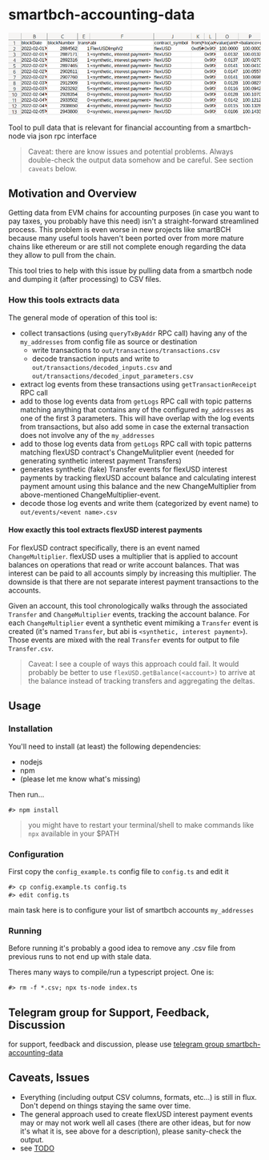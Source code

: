 # smartbch-accounting-data

![output teaser](doc/output_teaser.png)

Tool to pull data that is relevant for financial accounting from a smartbch-node via json rpc interface

> Caveat: there are know issues and potential problems. Always double-check the output data somehow and be careful. See section `caveats` below.

## Motivation and Overview

Getting data from EVM chains for accounting purposes (in case you want to pay taxes, you probably have this need) isn't a straight-forward streamlined process. This problem is even worse in new projects like smartBCH because many useful tools haven't been ported over from more mature chains like ethereum or are still not complete enough regarding the data they allow to pull from the chain. 

This tool tries to help with this issue by pulling data from a smartbch node and dumping it (after processing) to CSV files.

### How this tools extracts data

The general mode of operation of this tool is:

 * collect transactions (using `queryTxByAddr` RPC call) having any of the `my_addresses` from config file as source or destination
   * write transactions to `out/transactions/transactions.csv`
   * decode transaction inputs and write to `out/transactions/decoded_inputs.csv` and `out/transactions/decoded_input_parameters.csv`
 * extract log events from these transactions using `getTransactionReceipt` RPC call
 * add to those log events data from `getLogs` RPC call with topic patterns matching anything that contains any of the configured `my_addresses` as one of the first 3 parameters. This will have overlap with the log events from transactions, but also add some in case the external transaction does not involve any of the `my_addresses`
 * add to those log events data from `getLogs` RPC call with topic patterns matching flexUSD contract's ChangeMulitplier event (needed for generating synthetic interest payment Transfers)
 * generates synthetic (fake) Transfer events for flexUSD interest payments by tracking flexUSD account balance and calculating interest payment amount using this balance and the new ChangeMultiplier from above-mentioned ChangeMultiplier-event. 
 * decode those log events and write them (categorized by event name) to `out/events/<event name>.csv`

#### How exactly this tool extracts flexUSD interest payments

For flexUSD contract specifically, there is an event named `ChangeMultiplier`. flexUSD uses a multiplier that is applied to account balances on operations that read or write account balances. That was interest can be paid to all accounts simply by increasing this multiplier. The downside is that there are not separate interest payment transactions to the accounts.

Given an account, this tool chronologically walks through the associated `Transfer` and `ChangeMultiplier` events, tracking the account balance. For each `ChangeMultiplier` event a synthetic event mimiking a `Transfer` event is created (it's named `Transfer`, but abi is `<synthetic, interest payment>`). Those events are mixed with the real `Transfer` events for output to file `Transfer.csv`.

> Caveat: I see a couple of ways this approach could fail. It would probably be better to use `flexUSD.getBalance(<account>)` to arrive at the balance instead of tracking transfers and aggregating the deltas.

## Usage

### Installation

You'll need to install (at least) the following dependencies:
  
  * nodejs
  * npm
  * (please let me know what's missing)

Then run...

```
#> npm install
```

> you might have to restart your terminal/shell to make commands like `npx` available in your $PATH

### Configuration

First copy the `config_example.ts` config file to `config.ts` and edit it

```
#> cp config.example.ts config.ts
#> edit config.ts
```

main task here is to configure your list of smartbch accounts `my_addresses`

### Running

Before running it's probably a good idea to remove any .csv file from previous runs to not end up with stale data.

Theres many ways to compile/run a typescript project. One is:

```
#> rm -f *.csv; npx ts-node index.ts 
```

## Telegram group for Support, Feedback, Discussion

for support, feedback and discussion, please use [telegram group smartbch-accounting-data](https://t.me/smartbch_accounting_data)

## Caveats, Issues

 * Everything (including output CSV columns, formats, etc...) is still in flux. Don't depend on things staying the same over time.
 * The general approach used to create flexUSD interest payment events may or may not work well all cases (there are other ideas, but for now it's what it is, see above for a description), please sanity-check the output.
 * see [TODO](TODO)

